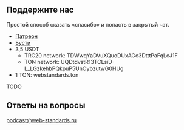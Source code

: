 ## Поддержите нас

Простой способ сказать «спасибо» и попасть в закрытый чат.

- [Патреон](https://www.patreon.com/webstandards_ru)
- [Бусти](https://boosty.to/webstandards_ru)
- 3,5 USDT
  - TRC20 network: TDWwqYaDVuXQuoDUxAGc3DtttPaFqLcJ1F
  - TON network: UQDtdvstR13TCLsiD-L_LGzkehbPQkpuP5UnOybzutwG0HUg
- 1 TON: webstandards.ton

TODO

## Ответы на вопросы

[podcast@web-standards.ru](mailto:podcast@web-standards.ru)
